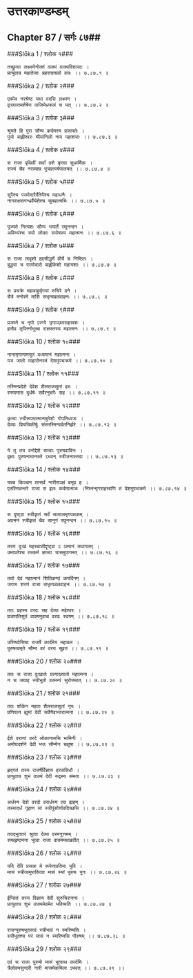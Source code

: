 उत्तरकाण्डम्डम्
===============================


## Chapter 87  / सर्गः ८७##


###Slōka 1 / श्लोक १###


    तच्छ्रुत्वा लक्ष्मणेनोक्तं वाक्यं वाक्यविशारदः ।
    प्रत्युवाच महातेजाः प्रहसन्राघवो वचः ।। ७.८७.१ ॥


###Slōka 2 / श्लोक २###


    एवमेव नरश्रेष्ठ यथा वदसि लक्ष्मण ।
    वृत्रघातमशेषेण वाजिमेधफलं च यत् ।। ७.८७.२ ॥


###Slōka 3 / श्लोक ३###


    श्रूयते हि पुरा सौम्य कर्दमस्य प्रजापतेः ।
    पुत्रो बाह्लीश्वरः श्रीमानिलो नाम महाशयाः ।। ७.८७.३ ॥


###Slōka 4 / श्लोक ४###


    स राजा पृथिवीं सर्वां वशे कृत्वा सुधार्मिकः ।
    राज्यं चैव नरव्याघ्र पुत्रवत्पर्यपालयत् ।। ७.८७.४ ॥


###Slōka 5 / श्लोक ५###


    सुरैश्च परमोदारैर्दैतेयैश्च महाधनैः ।
    नागराक्षसगन्धर्वैर्यक्षैश्च सुमहात्मभिः ।। ७.८७.५ ॥


###Slōka 6 / श्लोक ६###


    पूज्यते नित्यशः सौम्य भयार्तै रघुनन्दन ।
    अबिभ्यंश्च त्रयो लोकाः सरोषस्य महात्मनः ।। ७.८७.६ ॥


###Slōka 7 / श्लोक ७###


    स राजा तादृशो ह्यासीद्धर्मे वीर्ये च निष्ठितः ।
    बुद्ध्या च परमोदारो बाह्लीकेशो महायशाः ।। ७.८७.७ ॥


###Slōka 8 / श्लोक ८###


    स प्रचक्रे महाबाहुर्मृगयां रुचिरे वने ।
    चैत्रे मनोरमे मासि सभृत्यबलवाहनः ।। ७.८७.८ ॥


###Slōka 9 / श्लोक ९###


    प्रजघ्ने च नृपो ऽरण्ये मृगाञ्छतसहस्रशः ।
    हत्वैव तृप्तिर्नाभूच्च राज्ञस्तस्य महात्मनः ।। ७.८७.९ ॥


###Slōka 10 / श्लोक १०###


    नानामृगाणामयुतं वध्यमानं महात्मना ।
    यत्र जातो माहासेनस्तं देशमुपचक्रमे ।। ७.८७.१० ॥


###Slōka 11 / श्लोक ११###


    तस्मिन्प्रदेशे देवेश शैलराजसुतां हरः ।
    रमयामास दुर्धर्षः सर्वैरनुचरैः सह ।। ७.८७.११ ॥


###Slōka 12 / श्लोक १२###


    कृत्वा स्त्रीरूपमात्मानमुमेशो गोपतिध्वजः ।
    देव्याः प्रियचिकीर्षुः संस्तस्मिन्पर्वतनिर्झरे ।। ७.८७.१२ ॥


###Slōka 13 / श्लोक १३###


    ये तु तत्र वनोद्देशे सत्त्वाः पुरुषवादिनः ।
    वृक्षाः पुरुषनामानस्ते ऽभवन् स्त्रीजनास्तदा ।। ७.८७.१३ ॥


###Slōka 14 / श्लोक १४###


    यच्च किञ्चन तत्सर्वं नारीसञ्ज्ञं बभूव ह ।
    एतस्मिन्नन्तरे राजा स इलः कर्दमात्मजः ।निघ्नन्मृगसहस्राणि तं देशमुपचक्रमे ।। ७.८७.१४ ॥


###Slōka 15 / श्लोक १५###


    स दृष्ट्वा स्त्रीकृतं सर्वं सव्यालमृगपक्षकम् ।
    आत्मनं स्त्रीकृतं चैव सानुगं रघुनन्दन ।। ७.८७.१५ ॥


###Slōka 16 / श्लोक १६###


    तस्य दुःखं महच्चासीद्दृष्ट्वा ऽ ऽत्मानं तथागतम् ।
    उमापतेश्च तत्कर्म ज्ञात्वा त्रासमुपागमत् ।। ७.८७.१६ ॥


###Slōka 17 / श्लोक १७###


    ततो देवं महात्मानं शितिकण्ठं कपर्दिनम् ।
    जगाम शरणं राजा सभृत्यबलवाहनः ।। ७.८७.१७ ॥


###Slōka 18 / श्लोक १८###


    ततः प्रहस्य वरदः सह देव्या महेश्वरः ।
    प्रजापतिसुतं वाक्यमुवाच वरदः स्वयम् ।। ७.८७.१८ ॥


###Slōka 19 / श्लोक १९###


    उत्तिष्ठोत्तिष्ठ राजर्षे कार्दमेय महाबल ।
    पुरुषत्वमृते सौम्य वरं वरय सुव्रत ।। ७.८७.१९ ॥


###Slōka 20 / श्लोक २०###


    ततः स राजा दुःखार्तः प्रत्याख्यातो महात्मना ।
    न च जग्राह स्त्रीभूतो वरमन्यं सुरोत्तमात् ।। ७.८७.२० ॥


###Slōka 21 / श्लोक २१###


    ततः शोकेन महता शैलराजसुतां नृपः ।
    प्रणिपत्य ह्युमां देवीं सर्वेणैवान्तरात्मना ।। ७.८७.२१ ॥


###Slōka 22 / श्लोक २२###


    ईशे वराणां वरदे लोकानामसि भामिनी ।
    अमोघदर्शने देवी भज सौम्येन चक्षुषा ।। ७.८७.२२ ॥


###Slōka 23 / श्लोक २३###


    हृद्गतं तस्य राजर्षेर्विज्ञाय हरसन्निधौ ।
    प्रत्युवाच शुभं वाक्यं देवी रुद्रस्य संमता ।। ७.८७.२३ ॥


###Slōka 24 / श्लोक २४###


    अर्धस्य देवो वरदो वरार्धस्य तव ह्यहम् ।
    तस्मादर्धं गृहाण त्वं स्त्रीपुंसोर्यावदिच्छसि ।। ७.८७.२४ ॥


###Slōka 25 / श्लोक २५###


    तदद्भुततरं श्रुत्वा देव्या वरमनुत्तमम् ।
    सम्प्रहृष्टमना भूत्वा राजा वाक्यमथाब्रवीत् ।। ७.८७.२५ ॥


###Slōka 26 / श्लोक २६###


    यदि देवि प्रसन्ना मे रूपेणाप्रतिमा भुवि ।
    मासं स्त्रीत्वमुपासित्वा मासं स्यां पुरुषः पुनः ।। ७.८७.२६ ॥


###Slōka 27 / श्लोक २७###


    ईप्सितं तस्य विज्ञाय देवी सुरुचिरानना ।
    प्रत्युवाच शुभं वाक्यमेवमेव भविष्यति ।। ७.८७.२७ ॥


###Slōka 28 / श्लोक २८###


    राजन्पुरुषभूतस्त्वं स्त्रीभावं न स्मरिष्यसि ।
    स्त्रीभूतश्च परं मासं न स्मरिष्यसि पौरुषम् ।। ७.८७.२८ ॥


###Slōka 29 / श्लोक २९###


    एवं स राजा पुरुषो मासं भूत्वाथ कार्दमिः ।
    त्रैलोक्यसुन्दरी नारी मासमेकमिला ऽभवत् ।। ७.८७.२९ ।।


